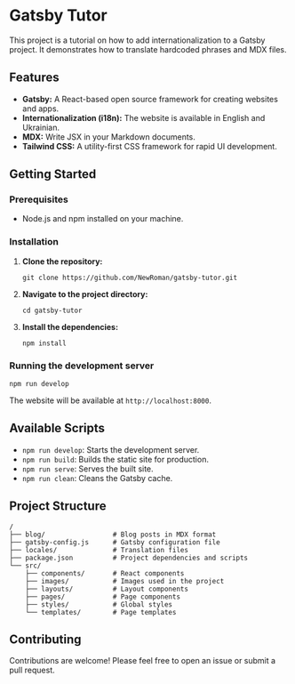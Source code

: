 # Gatsby Tutor

This project is a tutorial on how to add internationalization to a Gatsby project. It demonstrates how to translate hardcoded phrases and MDX files.

## Features

*   **Gatsby:** A React-based open source framework for creating websites and apps.
*   **Internationalization (i18n):** The website is available in English and Ukrainian.
*   **MDX:** Write JSX in your Markdown documents.
*   **Tailwind CSS:** A utility-first CSS framework for rapid UI development.

## Getting Started

### Prerequisites

*   Node.js and npm installed on your machine.

### Installation

1.  **Clone the repository:**

    ```shell
    git clone https://github.com/NewRoman/gatsby-tutor.git
    ```

2.  **Navigate to the project directory:**

    ```shell
    cd gatsby-tutor
    ```

3.  **Install the dependencies:**

    ```shell
    npm install
    ```

### Running the development server

```shell
npm run develop
```

The website will be available at `http://localhost:8000`.

## Available Scripts

*   `npm run develop`: Starts the development server.
*   `npm run build`: Builds the static site for production.
*   `npm run serve`: Serves the built site.
*   `npm run clean`: Cleans the Gatsby cache.

## Project Structure

```
/
├── blog/                 # Blog posts in MDX format
├── gatsby-config.js      # Gatsby configuration file
├── locales/              # Translation files
├── package.json          # Project dependencies and scripts
└── src/
    ├── components/       # React components
    ├── images/           # Images used in the project
    ├── layouts/          # Layout components
    ├── pages/            # Page components
    ├── styles/           # Global styles
    └── templates/        # Page templates
```

## Contributing

Contributions are welcome! Please feel free to open an issue or submit a pull request. 
